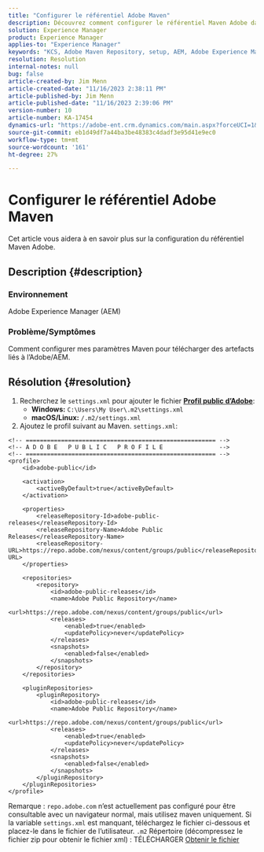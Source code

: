 ```yaml
---
title: "Configurer le référentiel Adobe Maven"
description: Découvrez comment configurer le référentiel Maven Adobe dans Adobe Experience Manager.
solution: Experience Manager
product: Experience Manager
applies-to: "Experience Manager"
keywords: "KCS, Adobe Maven Repository, setup, AEM, Adobe Experience Manager, repo, How To"
resolution: Resolution
internal-notes: null
bug: false
article-created-by: Jim Menn
article-created-date: "11/16/2023 2:38:11 PM"
article-published-by: Jim Menn
article-published-date: "11/16/2023 2:39:06 PM"
version-number: 10
article-number: KA-17454
dynamics-url: "https://adobe-ent.crm.dynamics.com/main.aspx?forceUCI=1&pagetype=entityrecord&etn=knowledgearticle&id=deda13c2-8d84-ee11-8179-6045bd006268"
source-git-commit: eb1d49df7a44ba3be48383c4dadf3e95d41e9ec0
workflow-type: tm+mt
source-wordcount: '161'
ht-degree: 27%

---
```


# Configurer le référentiel Adobe Maven


Cet article vous aidera à en savoir plus sur la configuration du référentiel Maven Adobe.

## Description {#description}


### <b>Environnement</b>

Adobe Experience Manager (AEM)



### <b>Problème/Symptômes</b>

Comment configurer mes paramètres Maven pour télécharger des artefacts liés à l’Adobe/AEM.


## Résolution {#resolution}


1. Recherchez le `settings.xml` pour ajouter le fichier <b>[Profil public d’Adobe](https://repo.adobe.com/index.html)</b>:
   - <b>Windows:</b> `C:\Users\My User\.m2\settings.xml`
   - <b> macOS/Linux:</b> `/.m2/settings.xml`
2. Ajoutez le profil suivant au Maven. `settings.xml`:



```
<!-- ====================================================== -->
<!-- A D O B E   P U B L I C   P R O F I L E                -->
<!-- ====================================================== -->
<profile>
    <id>adobe-public</id>

    <activation>
        <activeByDefault>true</activeByDefault>
    </activation>

    <properties>
        <releaseRepository-Id>adobe-public-releases</releaseRepository-Id>
        <releaseRepository-Name>Adobe Public Releases</releaseRepository-Name>
        <releaseRepository-URL>https://repo.adobe.com/nexus/content/groups/public</releaseRepository-URL>
    </properties>

    <repositories>
        <repository>
            <id>adobe-public-releases</id>
            <name>Adobe Public Repository</name>
            <url>https://repo.adobe.com/nexus/content/groups/public</url>
            <releases>
                <enabled>true</enabled>
                <updatePolicy>never</updatePolicy>
            </releases>
            <snapshots>
                <enabled>false</enabled>
            </snapshots>
        </repository>
    </repositories>

    <pluginRepositories>
        <pluginRepository>
            <id>adobe-public-releases</id>
            <name>Adobe Public Repository</name>
            <url>https://repo.adobe.com/nexus/content/groups/public</url>
            <releases>
                <enabled>true</enabled>
                <updatePolicy>never</updatePolicy>
            </releases>
            <snapshots>
                <enabled>false</enabled>
            </snapshots>
        </pluginRepository>
    </pluginRepositories>
</profile>
```


Remarque : `repo.adobe.com` n’est actuellement pas configuré pour être consultable avec un navigateur normal, mais utilisez maven uniquement. Si la variable `settings.xml` est manquant, téléchargez le fichier ci-dessous et placez-le dans le fichier de l’utilisateur. `.m2` Répertoire (décompressez le fichier zip pour obtenir le fichier xml) : TÉLÉCHARGER [Obtenir le fichier](https://helpx.adobe.com/content/dam/help/en/experience-manager/kb/SetUpTheAdobeMavenRepository/jcr_content/main-pars/download_section/download-1/settings_xml.zip)
